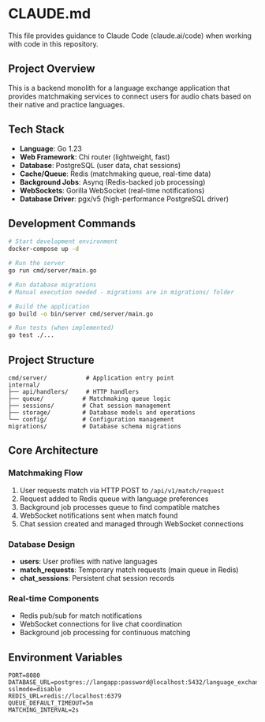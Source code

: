 # CLAUDE.md

This file provides guidance to Claude Code (claude.ai/code) when working with code in this repository.

## Project Overview

This is a backend monolith for a language exchange application that provides matchmaking services to connect users for audio chats based on their native and practice languages.

## Tech Stack

- **Language**: Go 1.23
- **Web Framework**: Chi router (lightweight, fast)
- **Database**: PostgreSQL (user data, chat sessions)
- **Cache/Queue**: Redis (matchmaking queue, real-time data)
- **Background Jobs**: Asynq (Redis-backed job processing)
- **WebSockets**: Gorilla WebSocket (real-time notifications)
- **Database Driver**: pgx/v5 (high-performance PostgreSQL driver)

## Development Commands

```bash
# Start development environment
docker-compose up -d

# Run the server
go run cmd/server/main.go

# Run database migrations
# Manual execution needed - migrations are in migrations/ folder

# Build the application
go build -o bin/server cmd/server/main.go

# Run tests (when implemented)
go test ./...
```

## Project Structure

```
cmd/server/           # Application entry point
internal/
├── api/handlers/     # HTTP handlers
├── queue/           # Matchmaking queue logic
├── sessions/        # Chat session management
├── storage/         # Database models and operations
└── config/          # Configuration management
migrations/          # Database schema migrations
```

## Core Architecture

### Matchmaking Flow
1. User requests match via HTTP POST to `/api/v1/match/request`
2. Request added to Redis queue with language preferences
3. Background job processes queue to find compatible matches
4. WebSocket notifications sent when match found
5. Chat session created and managed through WebSocket connections

### Database Design
- **users**: User profiles with native languages
- **match_requests**: Temporary match requests (main queue in Redis)
- **chat_sessions**: Persistent chat session records

### Real-time Components
- Redis pub/sub for match notifications
- WebSocket connections for live chat coordination
- Background job processing for continuous matching

## Environment Variables

```
PORT=8080
DATABASE_URL=postgres://langapp:password@localhost:5432/language_exchange?sslmode=disable
REDIS_URL=redis://localhost:6379
QUEUE_DEFAULT_TIMEOUT=5m
MATCHING_INTERVAL=2s
```